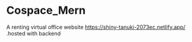 # Cospace_Mern
A renting virtual office website
https://shiny-tanuki-2073ec.netlify.app/   .hosted with backend
